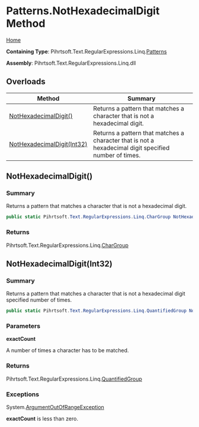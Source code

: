 # Patterns\.NotHexadecimalDigit Method

[Home](../../../../../../README.md)

**Containing Type**: Pihrtsoft\.Text\.RegularExpressions\.Linq\.[Patterns](../README.md)

**Assembly**: Pihrtsoft\.Text\.RegularExpressions\.Linq\.dll

## Overloads

| Method | Summary |
| ------ | ------- |
| [NotHexadecimalDigit()](#Pihrtsoft_Text_RegularExpressions_Linq_Patterns_NotHexadecimalDigit) | Returns a pattern that matches a character that is not a hexadecimal digit\. |
| [NotHexadecimalDigit(Int32)](#Pihrtsoft_Text_RegularExpressions_Linq_Patterns_NotHexadecimalDigit_System_Int32_) | Returns a pattern that matches a character that is not a hexadecimal digit specified number of times\. |

## NotHexadecimalDigit\(\) <a name="Pihrtsoft_Text_RegularExpressions_Linq_Patterns_NotHexadecimalDigit"></a>

### Summary

Returns a pattern that matches a character that is not a hexadecimal digit\.

```csharp
public static Pihrtsoft.Text.RegularExpressions.Linq.CharGroup NotHexadecimalDigit()
```

### Returns

Pihrtsoft\.Text\.RegularExpressions\.Linq\.[CharGroup](../../CharGroup/README.md)

## NotHexadecimalDigit\(Int32\) <a name="Pihrtsoft_Text_RegularExpressions_Linq_Patterns_NotHexadecimalDigit_System_Int32_"></a>

### Summary

Returns a pattern that matches a character that is not a hexadecimal digit specified number of times\.

```csharp
public static Pihrtsoft.Text.RegularExpressions.Linq.QuantifiedGroup NotHexadecimalDigit(int exactCount)
```

### Parameters

**exactCount**

A number of times a character has to be matched\.

### Returns

Pihrtsoft\.Text\.RegularExpressions\.Linq\.[QuantifiedGroup](../../QuantifiedGroup/README.md)

### Exceptions

System\.[ArgumentOutOfRangeException](https://docs.microsoft.com/en-us/dotnet/api/system.argumentoutofrangeexception)

**exactCount** is less than zero\.

